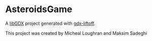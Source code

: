 # AsteroidsGame

A [libGDX](https://libgdx.com/) project generated with [gdx-liftoff](https://github.com/libgdx/gdx-liftoff).

This project was created by Micheal Loughran and Maksim Sadeghi
